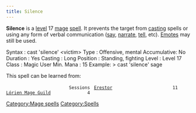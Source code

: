 ```yaml
---
title: Silence
---
```


**Silence** is a [level](level "wikilink") 17 [mage](mage "wikilink")
[spell](spell "wikilink"). It prevents the target from
[casting](cast "wikilink") spells or using any form of verbal
communication ([say](say "wikilink"), [narrate](narrate "wikilink"),
[tell](tell "wikilink"), etc). [Emotes](Emote "wikilink") may still be
used.

Syntax : cast 'silence' \<victim\> Type : Offensive, mental
Accumulative: No Duration : Yes Casting : Long Position : Standing,
fighting Level : Level 17 Class : Magic User Min. Mana : 15 Example: \>
cast 'silence' sage

This spell can be learned from:

`                        Sessions `
[`Erestor`](Erestor "wikilink")`                       11`
[`Lórien Mage Guild`](Lórien_Mage_Guild "wikilink")`              4`

[Category:Mage spells](Category:Mage_spells "wikilink")
[Category:Spells](Category:Spells "wikilink")